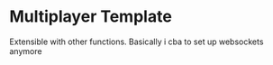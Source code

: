 # Multiplayer Template

Extensible with other functions. Basically i cba to set up websockets anymore
